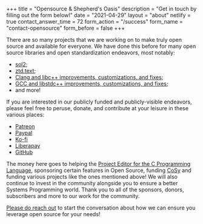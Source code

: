 +++
title = "Opensource & Shepherd's Oasis"
description = "Get in touch by filling out the form below!"
date = "2021-04-29"
layout = "about"
netlify = true
contact_answer_time = 72
form_action = "/success"
form_name = "contact-opensource"
form_before = false
+++

There are so many projects that we are working on to make truly open source and available for everyone. We have done this before for many open source libraries and open standardization endeavors, most notably:

- [sol2](https://sol2.readthedocs.io/);
- [ztd.text](https://ztdtext.readthedocs.io/en/latest/);
- [Clang and libc++ improvements, customizations, and fixes](https://clang.llvm.org/);
- [GCC and libstdc++ improvements, customizations, and fixes](https://gcc.gnu.org/);
- and more!

If you are interested in our publicly funded and publicly-visible endeavors, please feel free to peruse, donate, and contribute at your leisure in these various places:

- [Patreon](https://www.patreon.com/Soasis)
- [Paypal](https://www.paypal.me/Soasis)
- [Ko-fi](https://ko-fi.com/Soasis)
- [Liberapay](https://liberapay.com/Soasis)
- [GitHub](https://github.com/sponsors/ThePhD)

The money here goes to helping the [Project Editor for the C Programming Language](http://www.open-std.org/jtc1/sc22/wg14/www/contacts), sponsoring certain features in Open Source, funding [CoSy]() and funding various projects like the ones mentioned above! We will also continue to invest in the community alongside you to ensure a better Systems Programming world. Thank you to all of the sponsors, donors, subscribers and more to our work for the community.

[Please do reach out](/contact/opensource/) to start the conversation about how we can ensure you leverage open source for your needs!
